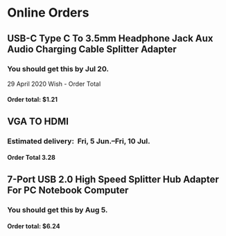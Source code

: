 # Online Orders 
## USB-C Type C To 3.5mm Headphone Jack Aux Audio Charging Cable Splitter Adapter
### You should get this by Jul 20.
29 April 2020
Wish - Order Total
#### Order total: $1.21


## VGA TO HDMI
### Estimated delivery:  Fri, 5 Jun.–Fri, 10 Jul.
#### Order Total 3.28


## 7-Port USB 2.0 High Speed Splitter Hub Adapter For PC Notebook Computer
### You should get this by Aug 5.
#### Order total: $6.24

